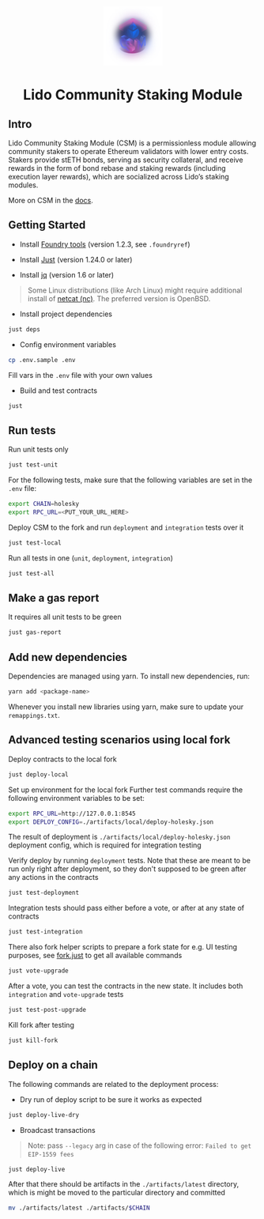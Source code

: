 <p align="center">
  <img src="logo.png" width="120" alt="CSM Logo"/>
</p>
<h1 align="center"> Lido Community Staking Module </h1>

## Intro

Lido Community Staking Module (CSM) is a permissionless module allowing community stakers to operate Ethereum validators with lower entry costs. Stakers provide stETH bonds, serving as security collateral, and receive rewards in the form of bond rebase and staking rewards (including execution layer rewards), which are socialized across Lido’s staking modules.

More on CSM in the [docs](https://docs.lido.fi/staking-modules/csm/intro).

## Getting Started

- Install [Foundry tools](https://book.getfoundry.sh/getting-started/installation) (version 1.2.3, see `.foundryref`)

- Install [Just](https://github.com/casey/just) (version 1.24.0 or later)

- Install [jq](https://jqlang.org/download/) (version 1.6 or later)

> Some Linux distributions (like Arch Linux) might require additional install of [netcat (nc)](https://en.wikipedia.org/wiki/Netcat). The preferred version is OpenBSD.

- Install project dependencies

```bash
just deps
```

- Config environment variables

```bash
cp .env.sample .env
```

Fill vars in the `.env` file with your own values

- Build and test contracts

```bash
just
```

## Run tests

Run unit tests only

```bash
just test-unit
```

For the following tests, make sure that the following variables are set in the `.env` file:

```bash
export CHAIN=holesky
export RPC_URL=<PUT_YOUR_URL_HERE>
```

Deploy CSM to the fork and run `deployment` and `integration` tests over it

```bash
just test-local
```

Run all tests in one (`unit`, `deployment`, `integration`)

```bash
just test-all
```

## Make a gas report

It requires all unit tests to be green

```bash
just gas-report
```

## Add new dependencies

Dependencies are managed using yarn. To install new dependencies, run:

```bash
yarn add <package-name>
```

Whenever you install new libraries using yarn, make sure to update your
`remappings.txt`.

## Advanced testing scenarios using local fork

Deploy contracts to the local fork

```bash
just deploy-local
```

Set up environment for the local fork
Further test commands require the following environment variables to be set:

```bash
export RPC_URL=http://127.0.0.1:8545
export DEPLOY_CONFIG=./artifacts/local/deploy-holesky.json
```

The result of deployment is `./artifacts/local/deploy-holesky.json` deployment config, which is required for integration testing

Verify deploy by running `deployment` tests.
Note that these are meant to be run only right after deployment, so they don't supposed to be green after any actions in the contracts

```bash
just test-deployment
```

Integration tests should pass either before a vote, or after at any state of contracts

```bash
just test-integration
```

There also fork helper scripts to prepare a fork state for e.g. UI testing purposes,
see [fork.just](./fork.just) to get all available commands

```bash
just vote-upgrade
```

After a vote, you can test the contracts in the new state. It includes both `integration` and `vote-upgrade` tests

```bash
just test-post-upgrade
```

Kill fork after testing

```bash
just kill-fork
```

## Deploy on a chain

The following commands are related to the deployment process:

- Dry run of deploy script to be sure it works as expected

```bash
just deploy-live-dry
```

- Broadcast transactions

> Note: pass `--legacy` arg in case of the following error: `Failed to get EIP-1559 fees`

```bash
just deploy-live
```

After that there should be artifacts in the `./artifacts/latest` directory,
which is might be moved to the particular directory and committed

```bash
mv ./artifacts/latest ./artifacts/$CHAIN
```
